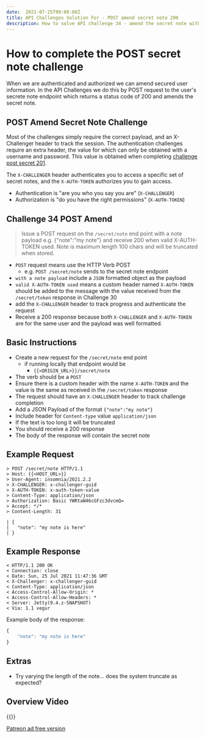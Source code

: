```yaml
---
date:  2021-07-25T09:00:00Z
title: API Challenges Solution For - POST amend secret note 200
description: How to solve API challenge 34 - amend the secret note with a POST request and receive 200 status code
---
```


# How to complete the POST secret note challenge

When we are authenticated and authorized we can amend secured user information.
In the API Challenges we do this by POST request to the user's secrete note endpoint which returns a status code of 200 and amends the secret note.

## 	POST Amend Secret Note Challenge

Most of the challenges simply require the correct payload, and an X-Challenger header to track the session. The authentication challenges require an extra header, the value for which can only be obtained with a username and password. This value is obtained when completing [challenge post secret 201](/apichallenges/solutions/authentication/post-secret-201).

The `X-CHALLENGER` header authenticates you to access a specific set of secret notes, and the `X-AUTH-TOKEN` authorizes you to gain access.

- Authentication is "are you who you say you are" (`X-CHALLENGER`)
- Authorization is "do you have the right permissions" (`X-AUTH-TOKEN`)


## Challenge 34 POST Amend

> Issue a POST request on the `/secret/note` end point with a note payload e.g. {"note":"my note"} and receive 200 when valid X-AUTH-TOKEN used. Note is maximum length 100 chars and will be truncated when stored.

- `POST` request means use the HTTP Verb POST
  - e.g. `POST /secret/note` sends to the secret note endpoint
- `with a note payload` include a `JSON` formatted object as the payload    
- `valid X-AUTH-TOKEN used` means a custom header named `X-AUTH-TOKEN` should be added to the message with the value received from the `/secret/token` response in Challenge 30
- add the `X-CHALLENGER` header to track progress and authenticate the request
- Receive a 200 response because both `X-CHALLENGER` and `X-AUTH-TOKEN` are for the same user and the payload was well formatted.


## Basic Instructions

- Create a new request for the `/secret/note` end point
    - if running locally that endpoint would be
        - `{{<ORIGIN_URL>}}/secret/note`
- The verb should be a `POST`
- Ensure there is a custom header with the name `X-AUTH-TOKEN` and the value is the same as received in the `/secret/token` response
- The request should have an `X-CHALLENGER` header to track challenge completion
- Add a JSON Payload of the format `{"note":"my note"}`
- Include header for `Content-type` value `application/json`  
- If the text is too long it will be truncated  
- You should receive a 200 response
- The body of the response will contain the secret note


## Example Request

~~~~~~~~
> POST /secret/note HTTP/1.1
> Host: {{<HOST_URL>}}
> User-Agent: insomnia/2021.2.2
> X-CHALLENGER: x-challenger-guid
> X-AUTH-TOKEN: x-auth-token-value
> Content-Type: application/json
> Authorization: Basic YWRtaW46cGFzc3dvcmQ=
> Accept: */*
> Content-Length: 31

| {
|   "note": "my note is here"
| }
~~~~~~~~

## Example Response

~~~~~~~~
< HTTP/1.1 200 OK
< Connection: close
< Date: Sun, 25 Jul 2021 11:47:36 GMT
< X-Challenger: x-challenger-guid
< Content-Type: application/json
< Access-Control-Allow-Origin: *
< Access-Control-Allow-Headers: *
< Server: Jetty(9.4.z-SNAPSHOT)
< Via: 1.1 vegur
~~~~~~~~

Example body of the response:

```javascript
{
    "note": "my note is here"
}
```

## Extras

- Try varying the length of the note... does the system truncate as expected?

## Overview Video

{{<youtube-embed key="A9T9yjzEOEE" title="Solution to POST authorization challenge using header">}}

[Patreon ad free version](https://www.patreon.com/posts/54090441)




